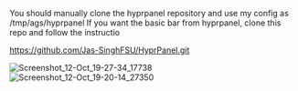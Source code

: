 You should manually clone the hyprpanel repository and use my config as /tmp/ags/hyprpanel
If you want the basic bar from hyprpanel, clone this repo and follow the instructio

https://github.com/Jas-SinghFSU/HyprPanel.git


![Screenshot_12-Oct_19-27-34_17738](https://github.com/user-attachments/assets/fb0a4de7-9277-4242-8dde-37434ffb20e7)
![Screenshot_12-Oct_19-20-14_27350](https://github.com/user-attachments/assets/42304cea-39f3-4d13-8a13-b445a79d9e80)
